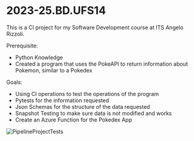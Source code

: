 # 2023-25.BD.UFS14

This is a CI project for my Software Development course at ITS Angelo Rizzoli.

Prerequisite:
- Python Knowledge
- Created a program that uses the PokeAPI to return information about Pokemon, similar to a Pokedex

Goals:
- Using CI operations to test the operations of the program
- Pytests for the information requested
- Json Schemas for the structure of the data requested
- Snapshot Testing to make sure data is not modified and works
- Create an Azure Function for the Pokedex App

![PipelineProjectTests](https://github.com/Pier1501/2023-25.BD.UFS14/actions/workflows/pipeline-test.yml/badge.svg)

